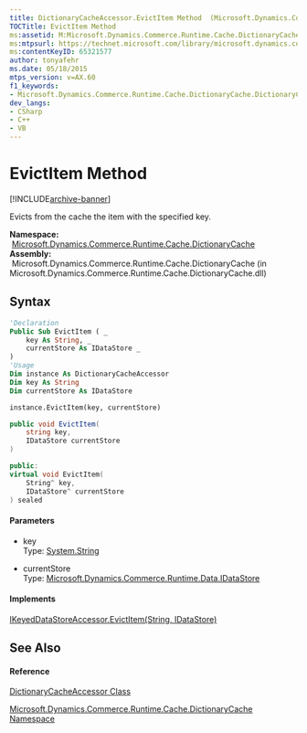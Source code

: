 ```yaml
---
title: DictionaryCacheAccessor.EvictItem Method  (Microsoft.Dynamics.Commerce.Runtime.Cache.DictionaryCache)
TOCTitle: EvictItem Method
ms:assetid: M:Microsoft.Dynamics.Commerce.Runtime.Cache.DictionaryCache.DictionaryCacheAccessor.EvictItem(System.String,Microsoft.Dynamics.Commerce.Runtime.Data.IDataStore)
ms:mtpsurl: https://technet.microsoft.com/library/microsoft.dynamics.commerce.runtime.cache.dictionarycache.dictionarycacheaccessor.evictitem(v=AX.60)
ms:contentKeyID: 65321577
author: tonyafehr
ms.date: 05/18/2015
mtps_version: v=AX.60
f1_keywords:
- Microsoft.Dynamics.Commerce.Runtime.Cache.DictionaryCache.DictionaryCacheAccessor.EvictItem
dev_langs:
- CSharp
- C++
- VB
---
```


# EvictItem Method


[!INCLUDE[archive-banner](includes/archive-banner.md)]

Evicts from the cache the item with the specified key.

**Namespace:**  [Microsoft.Dynamics.Commerce.Runtime.Cache.DictionaryCache](microsoft-dynamics-commerce-runtime-cache-dictionarycache-namespace.md)  
**Assembly:**  Microsoft.Dynamics.Commerce.Runtime.Cache.DictionaryCache (in Microsoft.Dynamics.Commerce.Runtime.Cache.DictionaryCache.dll)

## Syntax

``` vb
'Declaration
Public Sub EvictItem ( _
    key As String, _
    currentStore As IDataStore _
)
'Usage
Dim instance As DictionaryCacheAccessor
Dim key As String
Dim currentStore As IDataStore

instance.EvictItem(key, currentStore)
```

``` csharp
public void EvictItem(
    string key,
    IDataStore currentStore
)
```

``` c++
public:
virtual void EvictItem(
    String^ key, 
    IDataStore^ currentStore
) sealed
```

#### Parameters

  - key  
    Type: [System.String](https://technet.microsoft.com/library/s1wwdcbf\(v=ax.60\))  

<!-- end list -->

  - currentStore  
    Type: [Microsoft.Dynamics.Commerce.Runtime.Data.IDataStore](idatastore-interface-microsoft-dynamics-commerce-runtime-data.md)  

#### Implements

[IKeyedDataStoreAccessor.EvictItem(String, IDataStore)](ikeyeddatastoreaccessor-evictitem-method-microsoft-dynamics-commerce-runtime-data.md)  

## See Also

#### Reference

[DictionaryCacheAccessor Class](dictionarycacheaccessor-class-microsoft-dynamics-commerce-runtime-cache-dictionarycache.md)

[Microsoft.Dynamics.Commerce.Runtime.Cache.DictionaryCache Namespace](microsoft-dynamics-commerce-runtime-cache-dictionarycache-namespace.md)

